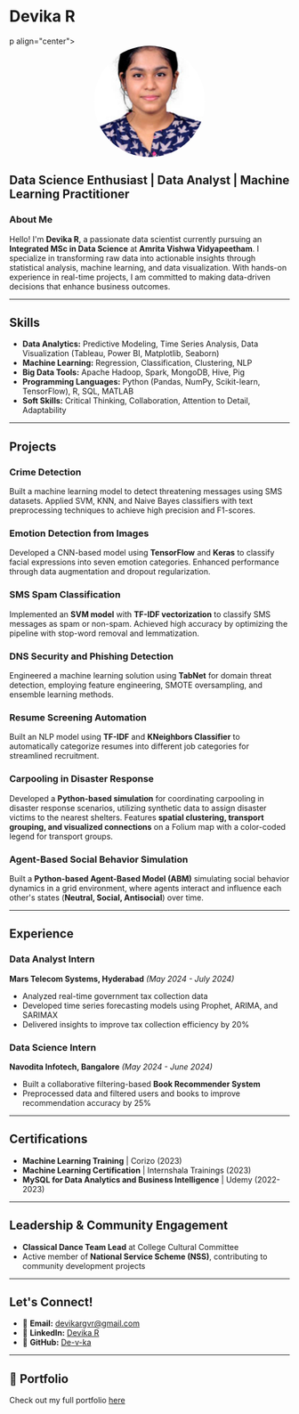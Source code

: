 # Devika R

p align="center">
  <img src="https://raw.githubusercontent.com/De-v-ka/Devika.github.io/main/assets/img/DevikaR.jpg" alt="Profile Image" width="200" height="200" style="border-radius: 50%; object-fit: cover; display: block; margin: auto;">
</p>



<style>
  .profile-img {
    border-radius: 50%;
    display: block;
    margin: auto;
  }
</style>

## Data Science Enthusiast | Data Analyst | Machine Learning Practitioner

### About Me
Hello! I'm **Devika R**, a passionate data scientist currently pursuing an **Integrated MSc in Data Science** at **Amrita Vishwa Vidyapeetham**. I specialize in transforming raw data into actionable insights through statistical analysis, machine learning, and data visualization. With hands-on experience in real-time projects, I am committed to making data-driven decisions that enhance business outcomes.

---

## Skills

- **Data Analytics:** Predictive Modeling, Time Series Analysis, Data Visualization (Tableau, Power BI, Matplotlib, Seaborn)
- **Machine Learning:** Regression, Classification, Clustering, NLP
- **Big Data Tools:** Apache Hadoop, Spark, MongoDB, Hive, Pig
- **Programming Languages:** Python (Pandas, NumPy, Scikit-learn, TensorFlow), R, SQL, MATLAB
- **Soft Skills:** Critical Thinking, Collaboration, Attention to Detail, Adaptability

---

## Projects

### Crime Detection
Built a machine learning model to detect threatening messages using SMS datasets. Applied SVM, KNN, and Naive Bayes classifiers with text preprocessing techniques to achieve high precision and F1-scores.

### Emotion Detection from Images
Developed a CNN-based model using **TensorFlow** and **Keras** to classify facial expressions into seven emotion categories. Enhanced performance through data augmentation and dropout regularization.

### SMS Spam Classification
Implemented an **SVM model** with **TF-IDF vectorization** to classify SMS messages as spam or non-spam. Achieved high accuracy by optimizing the pipeline with stop-word removal and lemmatization.

### DNS Security and Phishing Detection
Engineered a machine learning solution using **TabNet** for domain threat detection, employing feature engineering, SMOTE oversampling, and ensemble learning methods.

### Resume Screening Automation
Built an NLP model using **TF-IDF** and **KNeighbors Classifier** to automatically categorize resumes into different job categories for streamlined recruitment.

### **Carpooling in Disaster Response**
Developed a **Python-based simulation** for coordinating carpooling in disaster response scenarios, utilizing synthetic data to assign disaster victims to the nearest shelters. Features **spatial clustering, transport grouping, and visualized connections** on a Folium map with a color-coded legend for transport groups.

### **Agent-Based Social Behavior Simulation**
Built a **Python-based Agent-Based Model (ABM)** simulating social behavior dynamics in a grid environment, where agents interact and influence each other's states (**Neutral, Social, Antisocial**) over time.

---

## Experience

### Data Analyst Intern
**Mars Telecom Systems, Hyderabad** *(May 2024 - July 2024)*
- Analyzed real-time government tax collection data
- Developed time series forecasting models using Prophet, ARIMA, and SARIMAX
- Delivered insights to improve tax collection efficiency by 20%

### Data Science Intern
**Navodita Infotech, Bangalore** *(May 2024 - June 2024)*
- Built a collaborative filtering-based **Book Recommender System**
- Preprocessed data and filtered users and books to improve recommendation accuracy by 25%

---

## Certifications

- **Machine Learning Training** | Corizo (2023)
- **Machine Learning Certification** | Internshala Trainings (2023)
- **MySQL for Data Analytics and Business Intelligence** | Udemy (2022-2023)

---

## Leadership & Community Engagement

- **Classical Dance Team Lead** at College Cultural Committee
- Active member of **National Service Scheme (NSS)**, contributing to community development projects

---

## Let's Connect!

- 📧 **Email:** [devikargvr@gmail.com](mailto:devikargvr@gmail.com)
- 💼 **LinkedIn:** [Devika R](https://www.linkedin.com/in/devikar24/)
- 🔗 **GitHub:** [De-v-ka](https://github.com/De-v-ka)

---

## 📜 Portfolio
Check out my full portfolio [here](https://De-v-ka.github.io)
```

